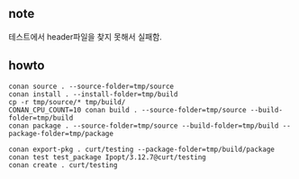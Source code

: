 ## note
테스트에서 header파일을 찾지 못해서 실패함.

## howto

    conan source . --source-folder=tmp/source
    conan install . --install-folder=tmp/build
    cp -r tmp/source/* tmp/build/
    CONAN_CPU_COUNT=10 conan build . --source-folder=tmp/source --build-folder=tmp/build
    conan package . --source-folder=tmp/source --build-folder=tmp/build --package-folder=tmp/package

    conan export-pkg . curt/testing --package-folder=tmp/build/package
    conan test test_package Ipopt/3.12.7@curt/testing
    conan create . curt/testing

